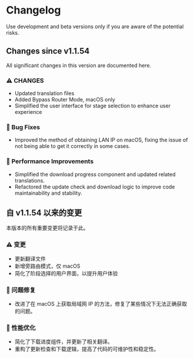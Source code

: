 # Changelog
Use development and beta versions only if you are aware of the potential risks.

## Changes since v1.1.54
All significant changes in this version are documented here.

### ⚠ CHANGES
- Updated translation files
- Added Bypass Router Mode, macOS only
- Simplified the user interface for stage selection to enhance user experience


### 🐛 Bug Fixes
- Improved the method of obtaining LAN IP on macOS, fixing the issue of not being able to get it correctly in some cases.

### 🔨 Performance Improvements
- Simplified the download progress component and updated related translations.
- Refactored the update check and download logic to improve code maintainability and stability.

## 自 v1.1.54 以来的变更
本版本的所有重要变更将记录于此。

### ⚠ 变更
- 更新翻译文件
- 新增旁路由模式，仅 macOS
- 简化了阶段选择的用户界面，以提升用户体验


### 🐛 问题修复
- 改进了在 macOS 上获取局域网 IP 的方法，修复了某些情况下无法正确获取的问题。

### 🔨 性能优化
- 简化了下载进度组件，并更新了相关翻译。
- 重构了更新检查和下载逻辑，提高了代码的可维护性和稳定性。